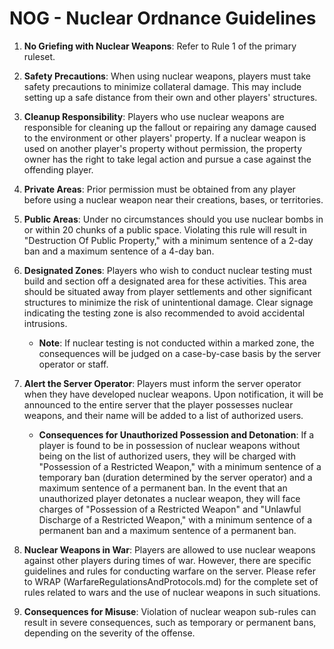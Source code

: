 # NOG - Nuclear Ordnance Guidelines

1. **No Griefing with Nuclear Weapons**: Refer to Rule 1 of the primary ruleset.

2. **Safety Precautions**: When using nuclear weapons, players must take safety precautions to minimize collateral damage. This may include setting up a safe distance from their own and other players' structures.

3. **Cleanup Responsibility**: Players who use nuclear weapons are responsible for cleaning up the fallout or repairing any damage caused to the environment or other players' property. If a nuclear weapon is used on another player's property without permission, the property owner has the right to take legal action and pursue a case against the offending player.

4. **Private Areas**: Prior permission must be obtained from any player before using a nuclear weapon near their creations, bases, or territories.

5. **Public Areas**: Under no circumstances should you use nuclear bombs in or within 20 chunks of a public space. Violating this rule will result in "Destruction Of Public Property," with a minimum sentence of a 2-day ban and a maximum sentence of a 4-day ban.

6. **Designated Zones**: Players who wish to conduct nuclear testing must build and section off a designated area for these activities. This area should be situated away from player settlements and other significant structures to minimize the risk of unintentional damage. Clear signage indicating the testing zone is also recommended to avoid accidental intrusions.
   - **Note**: If nuclear testing is not conducted within a marked zone, the consequences will be judged on a case-by-case basis by the server operator or staff.

7. **Alert the Server Operator**: Players must inform the server operator when they have developed nuclear weapons. Upon notification, it will be announced to the entire server that the player possesses nuclear weapons, and their name will be added to a list of authorized users.
   - **Consequences for Unauthorized Possession and Detonation**: If a player is found to be in possession of nuclear weapons without being on the list of authorized users, they will be charged with "Possession of a Restricted Weapon," with a minimum sentence of a temporary ban (duration determined by the server operator) and a maximum sentence of a permanent ban. In the event that an unauthorized player detonates a nuclear weapon, they will face charges of "Possession of a Restricted Weapon" and "Unlawful Discharge of a Restricted Weapon," with a minimum sentence of a permanent ban and a maximum sentence of a permanent ban.

8. **Nuclear Weapons in War**: Players are allowed to use nuclear weapons against other players during times of war. However, there are specific guidelines and rules for conducting warfare on the server. Please refer to WRAP (WarfareRegulationsAndProtocols.md) for the complete set of rules related to wars and the use of nuclear weapons in such situations.

9. **Consequences for Misuse**: Violation of nuclear weapon sub-rules can result in severe consequences, such as temporary or permanent bans, depending on the severity of the offense.
